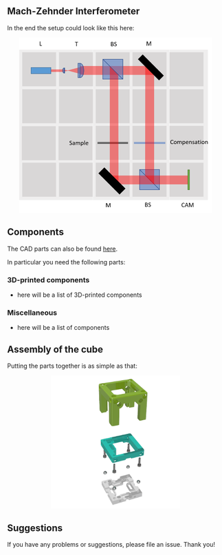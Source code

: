 ## Mach-Zehnder Interferometer


In the end the setup could look like this here:

<p align="center">
<img src="./IMAGES/UC2_Setups_11_mach-zehnder.png" width="450">
</p>



## Components
The CAD parts can also be found [here](./STL).

In particular you need the following parts:

### 3D-printed components
* here will be a list of 3D-printed components

### Miscellaneous
* here will be a list of components


## Assembly of the cube
Putting the parts together is as simple as that:
<p align="center">
<img src="./IMAGES/UC2_assembly.png" width="300">
</p>





## Suggestions
If you have any problems or suggestions, please file an issue. Thank you!
